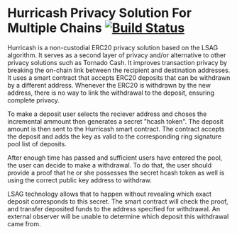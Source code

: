 # Hurricash Privacy Solution For Multiple Chains [![Build Status](https://app.travis-ci.com/Jinchans/Hurricash.svg?token=zLmEi2vhCjnHEtz9GPyz&branch=master)](https://app.travis-ci.com/Jinchans/Hurricash)

Hurricash is a non-custodial ERC20 privacy solution based on the LSAG algorithm. It serves as a second layer of privacy and/or alternative to other privacy solutions such as Tornado Cash. It improves transaction privacy by breaking the on-chain link between the recipient and destination addresses. It uses a smart contract that accepts ERC20 deposits that can be withdrawn by a different address. Whenever the ERC20 is withdrawn by the new address, there is no way to link the withdrawal to the deposit, ensuring complete privacy.

To make a deposit user selects the reciever address and choses the incremental ammount then generates a secret "hcash token". The deposit amount is then sent to the Hurricash smart contract. The contract accepts the deposit and adds the key as valid to the corresponding ring signature pool list of deposits.

After enough time has passed and sufficient users have entered the pool, the user can decide to make a withdrawal. To do that, the user should provide a proof that he or she possesses the secret hcash token as well is using the correct public key address to withdraw.

LSAG technology allows that to happen without revealing which exact deposit corresponds to this secret. The smart contract will check the proof, and transfer deposited funds to the address specified for withdrawal. An external observer will be unable to determine which deposit this withdrawal came from.
